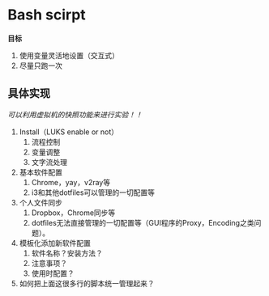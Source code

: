 # Bash scirpt

**目标**

1. 使用变量灵活地设置（交互式）
2. 尽量只跑一次

## 具体实现

*可以利用虚拟机的快照功能来进行实验！！*

1. Install（LUKS enable or not）
   1. 流程控制
   2. 变量调整
   3. 文字流处理
2. 基本软件配置
   1. Chrome，yay，v2ray等
   2. i3和其他dotfiles可以管理的一切配置等
3. 个人文件同步
   1. Dropbox，Chrome同步等
   2. dotfiles无法直接管理的一切配置等（GUI程序的Proxy，Encoding之类问题）。
4. 模板化添加新软件配置
   1. 软件名称？安装方法？
   2. 注意事项？
   3. 使用时配置？
5. 如何把上面这很多行的脚本统一管理起来？